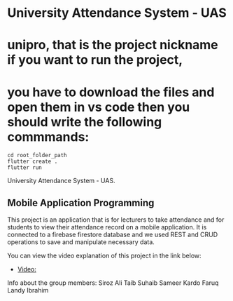 # University Attendance System - UAS


# unipro, that is the project nickname if you want to run the project, 
# you have to download the files and open them in vs code then you should write the following commmands: 
    cd root_folder_path
    flutter create .
    flutter run

University Attendance System - UAS.

## Mobile Application Programming

This project is an application that is for lecturers to take attendance and for students to view their attendance record on a mobile application.
It is connected to a firebase firestore database and we used REST and CRUD operations to save and manipulate necessary data. 

You can view the video explanation of this project in the link below:

- [Video: ](https://youtube.com)


Info about the group members:
  Siroz Ali Taib
  Suhaib Sameer
  Kardo Faruq
  Landy Ibrahim
  

